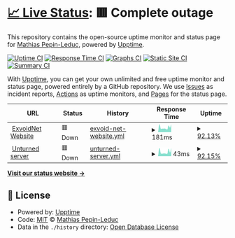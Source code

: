 # [📈 Live Status](https://Matou0014.github.io/Uptime): <!--live status--> **🟥 Complete outage**

This repository contains the open-source uptime monitor and status page for [Mathias Pepin-Leduc](https://Matou0014.github.io/Uptime), powered by [Upptime](https://github.com/upptime/upptime).

[![Uptime CI](https://github.com/Matou0014/Uptime/workflows/Uptime%20CI/badge.svg)](https://github.com/Matou0014/Uptime/actions?query=workflow%3A%22Uptime+CI%22)
[![Response Time CI](https://github.com/Matou0014/Uptime/workflows/Response%20Time%20CI/badge.svg)](https://github.com/Matou0014/Uptime/actions?query=workflow%3A%22Response+Time+CI%22)
[![Graphs CI](https://github.com/Matou0014/Uptime/workflows/Graphs%20CI/badge.svg)](https://github.com/Matou0014/Uptime/actions?query=workflow%3A%22Graphs+CI%22)
[![Static Site CI](https://github.com/Matou0014/Uptime/workflows/Static%20Site%20CI/badge.svg)](https://github.com/Matou0014/Uptime/actions?query=workflow%3A%22Static+Site+CI%22)
[![Summary CI](https://github.com/Matou0014/Uptime/workflows/Summary%20CI/badge.svg)](https://github.com/Matou0014/Uptime/actions?query=workflow%3A%22Summary+CI%22)

With [Upptime](https://upptime.js.org), you can get your own unlimited and free uptime monitor and status page, powered entirely by a GitHub repository. We use [Issues](https://github.com/Matou0014/Uptime/issues) as incident reports, [Actions](https://github.com/Matou0014/Uptime/actions) as uptime monitors, and [Pages](https://Matou0014.github.io/Uptime) for the status page.

<!--start: status pages-->
<!-- This summary is generated by Upptime (https://github.com/upptime/upptime) -->
<!-- Do not edit this manually, your changes will be overwritten -->
<!-- prettier-ignore -->
| URL | Status | History | Response Time | Uptime |
| --- | ------ | ------- | ------------- | ------ |
| <img alt="" src="https://favicons.githubusercontent.com/exvoid.net" height="13"> [ExvoidNet Website](https://exvoid.net) | 🟥 Down | [exvoid-net-website.yml](https://github.com/Matou0014/Uptime/commits/HEAD/history/exvoid-net-website.yml) | <details><summary><img alt="Response time graph" src="./graphs/exvoid-net-website/response-time-week.png" height="20"> 181ms</summary><br><a href="https://Matou0014.github.io/Uptime/history/exvoid-net-website"><img alt="Response time 182" src="https://img.shields.io/endpoint?url=https%3A%2F%2Fraw.githubusercontent.com%2FMatou0014%2FUptime%2FHEAD%2Fapi%2Fexvoid-net-website%2Fresponse-time.json"></a><br><a href="https://Matou0014.github.io/Uptime/history/exvoid-net-website"><img alt="24-hour response time 308" src="https://img.shields.io/endpoint?url=https%3A%2F%2Fraw.githubusercontent.com%2FMatou0014%2FUptime%2FHEAD%2Fapi%2Fexvoid-net-website%2Fresponse-time-day.json"></a><br><a href="https://Matou0014.github.io/Uptime/history/exvoid-net-website"><img alt="7-day response time 181" src="https://img.shields.io/endpoint?url=https%3A%2F%2Fraw.githubusercontent.com%2FMatou0014%2FUptime%2FHEAD%2Fapi%2Fexvoid-net-website%2Fresponse-time-week.json"></a><br><a href="https://Matou0014.github.io/Uptime/history/exvoid-net-website"><img alt="30-day response time 193" src="https://img.shields.io/endpoint?url=https%3A%2F%2Fraw.githubusercontent.com%2FMatou0014%2FUptime%2FHEAD%2Fapi%2Fexvoid-net-website%2Fresponse-time-month.json"></a><br><a href="https://Matou0014.github.io/Uptime/history/exvoid-net-website"><img alt="1-year response time 182" src="https://img.shields.io/endpoint?url=https%3A%2F%2Fraw.githubusercontent.com%2FMatou0014%2FUptime%2FHEAD%2Fapi%2Fexvoid-net-website%2Fresponse-time-year.json"></a></details> | <details><summary><a href="https://Matou0014.github.io/Uptime/history/exvoid-net-website">92.13%</a></summary><a href="https://Matou0014.github.io/Uptime/history/exvoid-net-website"><img alt="All-time uptime 97.64%" src="https://img.shields.io/endpoint?url=https%3A%2F%2Fraw.githubusercontent.com%2FMatou0014%2FUptime%2FHEAD%2Fapi%2Fexvoid-net-website%2Fuptime.json"></a><br><a href="https://Matou0014.github.io/Uptime/history/exvoid-net-website"><img alt="24-hour uptime 99.96%" src="https://img.shields.io/endpoint?url=https%3A%2F%2Fraw.githubusercontent.com%2FMatou0014%2FUptime%2FHEAD%2Fapi%2Fexvoid-net-website%2Fuptime-day.json"></a><br><a href="https://Matou0014.github.io/Uptime/history/exvoid-net-website"><img alt="7-day uptime 92.13%" src="https://img.shields.io/endpoint?url=https%3A%2F%2Fraw.githubusercontent.com%2FMatou0014%2FUptime%2FHEAD%2Fapi%2Fexvoid-net-website%2Fuptime-week.json"></a><br><a href="https://Matou0014.github.io/Uptime/history/exvoid-net-website"><img alt="30-day uptime 95.85%" src="https://img.shields.io/endpoint?url=https%3A%2F%2Fraw.githubusercontent.com%2FMatou0014%2FUptime%2FHEAD%2Fapi%2Fexvoid-net-website%2Fuptime-month.json"></a><br><a href="https://Matou0014.github.io/Uptime/history/exvoid-net-website"><img alt="1-year uptime 97.64%" src="https://img.shields.io/endpoint?url=https%3A%2F%2Fraw.githubusercontent.com%2FMatou0014%2FUptime%2FHEAD%2Fapi%2Fexvoid-net-website%2Fuptime-year.json"></a></details>
| <img alt="" src="https://favicons.githubusercontent.com/exvoid.net" height="13"> [Unturned server](https://exvoid.net) | 🟥 Down | [unturned-server.yml](https://github.com/Matou0014/Uptime/commits/HEAD/history/unturned-server.yml) | <details><summary><img alt="Response time graph" src="./graphs/unturned-server/response-time-week.png" height="20"> 43ms</summary><br><a href="https://Matou0014.github.io/Uptime/history/unturned-server"><img alt="Response time 41" src="https://img.shields.io/endpoint?url=https%3A%2F%2Fraw.githubusercontent.com%2FMatou0014%2FUptime%2FHEAD%2Fapi%2Funturned-server%2Fresponse-time.json"></a><br><a href="https://Matou0014.github.io/Uptime/history/unturned-server"><img alt="24-hour response time 82" src="https://img.shields.io/endpoint?url=https%3A%2F%2Fraw.githubusercontent.com%2FMatou0014%2FUptime%2FHEAD%2Fapi%2Funturned-server%2Fresponse-time-day.json"></a><br><a href="https://Matou0014.github.io/Uptime/history/unturned-server"><img alt="7-day response time 43" src="https://img.shields.io/endpoint?url=https%3A%2F%2Fraw.githubusercontent.com%2FMatou0014%2FUptime%2FHEAD%2Fapi%2Funturned-server%2Fresponse-time-week.json"></a><br><a href="https://Matou0014.github.io/Uptime/history/unturned-server"><img alt="30-day response time 45" src="https://img.shields.io/endpoint?url=https%3A%2F%2Fraw.githubusercontent.com%2FMatou0014%2FUptime%2FHEAD%2Fapi%2Funturned-server%2Fresponse-time-month.json"></a><br><a href="https://Matou0014.github.io/Uptime/history/unturned-server"><img alt="1-year response time 41" src="https://img.shields.io/endpoint?url=https%3A%2F%2Fraw.githubusercontent.com%2FMatou0014%2FUptime%2FHEAD%2Fapi%2Funturned-server%2Fresponse-time-year.json"></a></details> | <details><summary><a href="https://Matou0014.github.io/Uptime/history/unturned-server">92.15%</a></summary><a href="https://Matou0014.github.io/Uptime/history/unturned-server"><img alt="All-time uptime 97.65%" src="https://img.shields.io/endpoint?url=https%3A%2F%2Fraw.githubusercontent.com%2FMatou0014%2FUptime%2FHEAD%2Fapi%2Funturned-server%2Fuptime.json"></a><br><a href="https://Matou0014.github.io/Uptime/history/unturned-server"><img alt="24-hour uptime 100.00%" src="https://img.shields.io/endpoint?url=https%3A%2F%2Fraw.githubusercontent.com%2FMatou0014%2FUptime%2FHEAD%2Fapi%2Funturned-server%2Fuptime-day.json"></a><br><a href="https://Matou0014.github.io/Uptime/history/unturned-server"><img alt="7-day uptime 92.15%" src="https://img.shields.io/endpoint?url=https%3A%2F%2Fraw.githubusercontent.com%2FMatou0014%2FUptime%2FHEAD%2Fapi%2Funturned-server%2Fuptime-week.json"></a><br><a href="https://Matou0014.github.io/Uptime/history/unturned-server"><img alt="30-day uptime 95.86%" src="https://img.shields.io/endpoint?url=https%3A%2F%2Fraw.githubusercontent.com%2FMatou0014%2FUptime%2FHEAD%2Fapi%2Funturned-server%2Fuptime-month.json"></a><br><a href="https://Matou0014.github.io/Uptime/history/unturned-server"><img alt="1-year uptime 97.65%" src="https://img.shields.io/endpoint?url=https%3A%2F%2Fraw.githubusercontent.com%2FMatou0014%2FUptime%2FHEAD%2Fapi%2Funturned-server%2Fuptime-year.json"></a></details>

<!--end: status pages-->

[**Visit our status website →**](https://Matou0014.github.io/Uptime)

## 📄 License

- Powered by: [Upptime](https://github.com/upptime/upptime)
- Code: [MIT](./LICENSE) © [Mathias Pepin-Leduc](https://Matou0014.github.io/Uptime)
- Data in the `./history` directory: [Open Database License](https://opendatacommons.org/licenses/odbl/1-0/)
